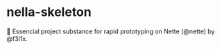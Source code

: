 # nella-skeleton
🎉  Essencial project substance for rapid prototyping on Nette (@nette) by @f3l1x. 
